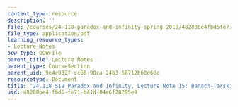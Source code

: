 ```yaml
---
content_type: resource
description: ''
file: /courses/24-118-paradox-and-infinity-spring-2019/48280be4fbd5fe71b41d04e6f28295e9_MIT24_118S19_LecNote15.pdf
file_type: application/pdf
learning_resource_types:
- Lecture Notes
ocw_type: OCWFile
parent_title: Lecture Notes
parent_type: CourseSection
parent_uid: 9e4e932f-cc56-90ca-24b3-58712b68e66c
resourcetype: Document
title: '24.118_S19 Paradox and Infinity, Lecture Note 15: Banach-Tarski: Preliminaries'
uid: 48280be4-fbd5-fe71-b41d-04e6f28295e9
---
```

